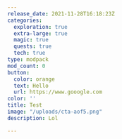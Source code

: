 ```yaml
---
release_date: 2021-11-28T16:18:23Z
categories:
  exploration: true
  extra-large: true
  magic: true
  quests: true
  tech: true
type: modpack
mod_count: 0
button:
  color: orange
  text: Hello
  url: https://www.gooogle.com
color: ''
title: Test
image: "/uploads/cta-aof5.png"
description: Lol

---
```

